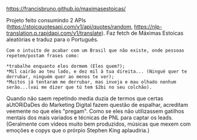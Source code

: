 https://francisbruno.github.io/maximasestoicas/

Projeto feito consumindo 2 APIs (https://stoicquotesapi.com/v1/api/quotes/random, https://nlp-translation.p.rapidapi.com/v1/translate).
Faz fetch de Máximas Estoicas aleatórias e traduz para o Português.

 	Com o intuito de acabar com um Brasil que não existe, onde pessoas repetem/postam frases como:

    *trabalhe enquanto eles dormem (Eles quem?);
    *Mil cairão ao teu lado, e dez mil à tua direita... (Ningué quer te derrubar, ninguém quer ao menos te ver);
    *Muitos já tentaram me derrubar, mas inveja e mau olhado nenhum serão...(vai me dizer que tú tem $2bi no seu colchão).
		

Quando não saem repetindo media duzia de termos que certas aUtORiDaDes do Marketing Digital fazem questão de espalhar, acreditam veemente no que eles "pregam".
Como se eles não utilizassem gatilhos mentais dos mais variados e técnicas de PNL para captar os leads. 
(Geralmente com vídeos muito bem produzidos, músicas que mexem com emoções e copys que o prórpio Stephen King aplaudiria.)
